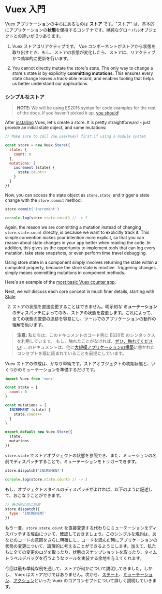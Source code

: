 # Vuex 入門

Vuex アプリケーションの中心にあるものは **ストア** です。"ストア" は、基本的にアプリケーションの**状態**を保持するコンテナです。単純なグローバルオブジェクトとの違いが 2つあります。

1. Vuex ストアはリアクティブです。 Vue コンポーネントがストアから状態を取り出すとき、もし、ストアの状態が変化したら、ストアは、リアクティブかつ効率的に更新を行います。

2. You cannot directly mutate the store's state. The only way to change a store's state is by explicitly **committing mutations**. This ensures every state change leaves a track-able record, and enables tooling that helps us better understand our applications.

### シンプルなストア

> **NOTE:** We will be using ES2015 syntax for code examples for the rest of the docs. If you haven't picked it up, [you should](https://babeljs.io/docs/learn-es2015/)!

After [installing](installation.md) Vuex, let's create a store. It is pretty straightforward - just provide an initial state object, and some mutations:

``` js
// Make sure to call Vue.use(Vuex) first if using a module system

const store = new Vuex.Store({
  state: {
    count: 0
  },
  mutations: {
    increment (state) {
      state.count++
    }
  }
})
```

Now, you can access the state object as `store.state`, and trigger a state change with the `store.commit` method:

``` js
store.commit('increment')

console.log(store.state.count) // -> 1
```

Again, the reason we are committing a mutation instead of changing `store.state.count` directly, is because we want to explicitly track it. This simple convention makes your intention more explicit, so that you can reason about state changes in your app better when reading the code. In addition, this gives us the opportunity to implement tools that can log every mutation, take state snapshots, or even perform time travel debugging.

Using store state in a component simply involves returning the state within a computed property, because the store state is reactive. Triggering changes simply means committing mutations in component methods.

Here's an example of the [most basic Vuex counter app](https://jsfiddle.net/yyx990803/n9jmu5v7/).

Next, we will discuss each core concept in much finer details, starting with [State](state.md).

2. ストアの状態を直接変更することはできません。明示的な **ミューテーション**のディスパッチによってのみ、ストアの状態を変更します。これによって、全ての状態の変更の追跡を容易にし、ツールでのアプリケーションの動作の理解を助けます。

> **注意:** 私たちは、このドキュメントのコード例に ES2015 のシンタックスを利用しています。 もし、触れたことがなければ、[ぜひ、触れてください](https://babeljs.io/docs/learn-es2015/)! このドキュメントは、他に[大規模アプリケーションの構築](https://jp.vuejs.org/guide/application.html)に書かれたコンセプトを既に読まれていることを前提にしています。

Vuex ストアの作成は、かなり単純です。ストアオブジェクトの初期状態と、いくつかのミューテーションを準備するだけです。

``` js
import Vuex from 'vuex'

const state = {
  count: 0
}

const mutations = {
  INCREMENT (state) {
    state.count++
  }
}

export default new Vuex.Store({
  state,
  mutations
})
```

`store.state` でストアオブジェクトの状態を参照でき、また、ミューションの名前でディスパッチすることで、ミューテーションをトリガーできます。

``` js
store.dispatch('INCREMENT')

console.log(store.state.count) // -> 1
```

もし、オブジェクトスタイルのディスパッチがよければ、以下のように記述して、おこなうことができます。

``` js
// 先の例と同じ効果
store.dispatch({
  type: 'INCREMENT'
})
```

もう一度、`store.state.count` を直接変更する代わりにミューテーションをディスパッチする理由について、確認しておきましょう。このシンプルな規約は、あなたのコードの意図をさらに明確にし、コードを読んだ時にアプリケーションの状態の変更について、論理的に考えることができるようにします。加えて、私たちに全ての変更のログを取ったり、状態のスナップショットを取ったり、タイムトラベルデバッグを行うようなツールを実装する余地を与えてくれます。

今回は最も単純な例を通して、ストアが何かについて説明してきました。しかし、 Vuex はストアだけではありません。次から、[ステート](state.md)、[ミューテーション](mutations.md)、[アクション](actions.md)といった Vuex のコアコンセプトについて詳しく説明していきます。
